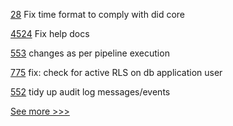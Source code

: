
[28](https://github.com/hyperledger-labs/did-webs-resolver/pull/28) Fix time format to comply with did core

[4524](https://github.com/hyperledger/fabric/pull/4524) Fix help docs

[553](https://github.com/hyperledger-labs/fabric-operations-console/pull/553) changes as per pipeline execution

[775](https://github.com/hyperledger-labs/open-enterprise-agent/pull/775) fix: check for active RLS on db application user

[552](https://github.com/hyperledger-labs/fabric-operations-console/pull/552) tidy up audit log messages/events


[See more >>>](https://start-here.hyperledger.org/pull-requests)
